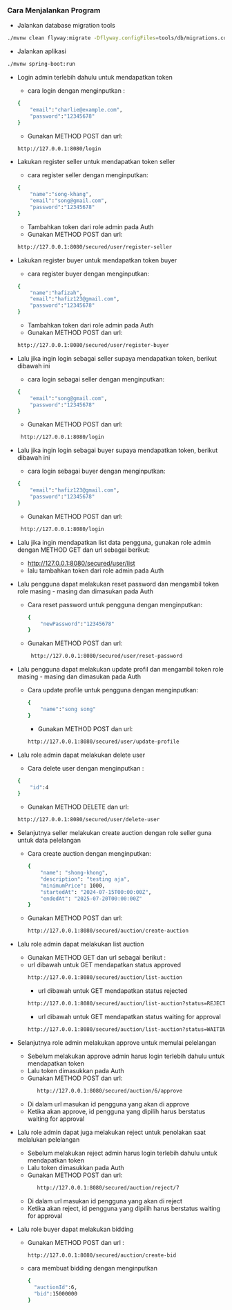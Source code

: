 
### Cara Menjalankan Program

* Jalankan database migration tools
```bash
./mvnw clean flyway:migrate -Dflyway.configFiles=tools/db/migrations.conf
```


* Jalankan aplikasi
```bash
./mvnw spring-boot:run 
```

* Login admin terlebih dahulu untuk mendapatkan token
    - cara login dengan menginputkan :
    ```bash
    {
        "email":"charlie@example.com",
        "password":"12345678"
    }
    ```
    - Gunakan METHOD POST dan url:
    ```bash
    http://127.0.0.1:8080/login
    ```
* Lakukan register seller untuk mendapatkan token seller
    - cara register seller dengan menginputkan:
    ```bash
    {
        "name":"song-khang",
        "email":"song@gmail.com",
        "password":"12345678"
    }
    ```
    - Tambahkan token dari role admin pada Auth
    - Gunakan METHOD POST dan url:
    ```bash
    http://127.0.0.1:8080/secured/user/register-seller
    ```
* Lakukan register buyer untuk mendapatkan token buyer
    - cara register buyer dengan menginputkan:
    ```bash
    {
        "name":"hafizah",
        "email":"hafiz123@gmail.com",
        "password":"12345678"
    }
    ```
    - Tambahkan token dari role admin pada Auth
    - Gunakan METHOD POST dan url:
    ```bash
   http://127.0.0.1:8080/secured/user/register-buyer
    ```
* Lalu jika ingin login sebagai seller supaya mendapatkan token, berikut dibawah ini
    - cara login sebagai seller dengan menginputkan:
    ```bash
    {
        "email":"song@gmail.com",
        "password":"12345678"
    }
    ```
    - Gunakan METHOD POST dan url:
    ```bash
     http://127.0.0.1:8080/login
    ```
* Lalu jika ingin login sebagai buyer supaya mendapatkan token, berikut dibawah ini
    - cara login sebagai buyer dengan menginputkan:
    ```bash
    {
        "email":"hafiz123@gmail.com",
        "password":"12345678"
    }
    ```
    - Gunakan METHOD POST dan url:
    ```bash
     http://127.0.0.1:8080/login
    ```
* Lalu jika ingin mendapatkan list data pengguna, gunakan role admin dengan METHOD GET dan url sebagai berikut:
  - http://127.0.0.1:8080/secured/user/list
  - lalu tambahkan token dari role admin pada Auth

* Lalu pengguna dapat melakukan reset password dan mengambil token role masing - masing dan dimasukan pada Auth
  - Cara reset password untuk pengguna dengan menginputkan:
    ```bash
    {
        "newPassword":"12345678"
    }
    ```
  - Gunakan METHOD POST dan url:
    ```bash
     http://127.0.0.1:8080/secured/user/reset-password
    ```
* Lalu pengguna dapat melakukan update profil dan mengambil token role masing - masing dan dimasukan pada Auth
  - Cara update profile untuk pengguna dengan menginputkan:
    ```bash
    {
        "name":"song song"
    }
    ```
    - Gunakan METHOD POST dan url:
    ```bash
    http://127.0.0.1:8080/secured/user/update-profile
    ```

 * Lalu role admin dapat melakukan delete user
   - Cara delete user dengan menginputkan :
    ```bash
    {
        "id":4
    }
    ```
    - Gunakan METHOD DELETE dan url:
    ```bash
    http://127.0.0.1:8080/secured/user/delete-user
    ```

* Selanjutnya seller melakukan create auction dengan role seller guna untuk data pelelangan
  - Cara create auction dengan menginputkan:
    ```bash
    {
        "name": "shong-khong",
        "description": "testing aja",
        "minimumPrice": 1000,
        "startedAt": "2024-07-15T00:00:00Z",
        "endedAt": "2025-07-20T00:00:00Z"
    }
    ```
  - Gunakan METHOD POST dan url:
    ```bash
    http://127.0.0.1:8080/secured/auction/create-auction
    ```

* Lalu role admin dapat melakukan list auction 
  - Gunakan METHOD GET dan url sebagai berikut :
  - url dibawah untuk GET mendapatkan status approved
    ```bash
    http://127.0.0.1:8080/secured/auction/list-auction
    ```
    - url dibawah untuk GET mendapatkan status rejected 
    ```bash
    http://127.0.0.1:8080/secured/auction/list-auction?status=REJECTED
    ```
    - url dibawah untuk GET mendapatkan status waiting for approval 
    ```bash
    http://127.0.0.1:8080/secured/auction/list-auction?status=WAITING_FOR_APPROVAL
    ```
* Selanjutnya role admin melakukan approve untuk memulai pelelangan
  - Sebelum melakukan approve admin harus login terlebih dahulu untuk mendapatkan token
  - Lalu token dimasukkan pada Auth 
  - Gunakan METHOD POST dan url:
     ```bash
        http://127.0.0.1:8080/secured/auction/6/approve
    ```
  - Di dalam url masukan id pengguna yang akan di approve
  - Ketika akan approve, id pengguna yang dipilih harus berstatus waiting for approval


* Lalu role admin dapat juga melakukan reject untuk penolakan saat melalukan pelelangan
  - Sebelum melakukan reject admin harus login terlebih dahulu untuk mendapatkan token
  - Lalu token dimasukkan pada Auth
  - Gunakan METHOD POST dan url:
     ```bash
        http://127.0.0.1:8080/secured/auction/reject/7
    ```
  - Di dalam url masukan id pengguna yang akan di reject
  - Ketika akan reject, id pengguna yang dipilih harus berstatus waiting for approval

* Lalu role buyer dapat melakukan bidding 
  - Gunakan METHOD POST dan url :
    ```bash
    http://127.0.0.1:8080/secured/auction/create-bid
    ```
  - cara membuat bidding dengan menginputkan 
    ```bash
    {
      "auctionId":6,
      "bid":15000000
    }
    ```


